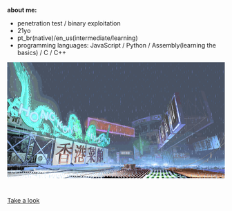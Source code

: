 **about me:**
- penetration test / binary exploitation
- 21yo
- pt_br(native)/en_us(intermediate/learning)
- programming languages: JavaScript / Python / Assembly(learning the basics) / C / C++

![sf3-yang-stage](sf3-3rd-strike-yang-stage-hongkong.gif)
#

[Take a look](https://kajiki0.github.io/portfolio/)


